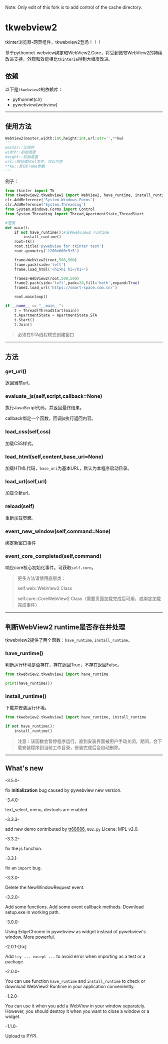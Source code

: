 Note: Only edit of this fork is to add control of the cache directory.

# tkwebview2

tkinter浏览器-网页组件，tkwebview2登场！！！

基于pythonnet-webview绑定和WebView2.Core，将受到微软WebView2的持续改进支持，外观和效能相比`tkinterie`得到大幅度改进。

## 依赖

以下是`tkwebview2`的依赖库：

- pythonnet(clr)
- pywebview(webview)

---

## 使用方法

```python
WebView2(master,width:int,height:int,url:str='',**kw)
'''
master::父组件
width::初始宽度
height::初始高度
url::网址或html文件，可以为空
**kw::其它Frame参数
'''
```

例子：

```python
from tkinter import Tk
from tkwebview2.tkwebview2 import WebView2, have_runtime, install_runtime
clr.AddReference('System.Windows.Forms')
clr.AddReference('System.Threading')
from System.Windows.Forms import Control
from System.Threading import Thread,ApartmentState,ThreadStart    

#范例
def main():
    if not have_runtime():#没有webview2 runtime
        install_runtime()
    root=Tk()
    root.title('pywebview for tkinter test')
    root.geometry('1200x600+5+5')

    frame=WebView2(root,500,500)
    frame.pack(side='left')
    frame.load_html('<h1>hi hi</h1>')

    frame2=WebView2(root,500,500)
    frame2.pack(side='left',padx=20,fill='both',expand=True)
    frame2.load_url('https://smart-space.com.cn/')

    root.mainloop()

if __name__ == "__main__":
    t = Thread(ThreadStart(main))
    t.ApartmentState = ApartmentState.STA
    t.Start()
    t.Join()
```

> 必须在STA线程模式创建窗口

---

## 方法

### get_url()

返回当前url。

### evaluate_js(self,script,callback=None)

执行JavaScript代码，并返回最终结果。

callback绑定一个函数，回调js执行返回内容。

### load_css(self,css)

加载CSS样式。

### load_html(self,content,base_uri=None)

加载HTML代码，`base_uri`为基本URL，默认为本程序启动目录。

### load_url(self,url)

加载全新url。

### reload(self)

重新加载页面。

### event_new_window(self,command=None)

绑定新窗口事件

### event_core_completed(self,command)

响应core核心初始化事件。可获取`self.core`。

> 更多方法请使用底层类：
> 
> self.web::WebView2 Class
> 
> self.core::CoreWebView2 Class（需要页面加载完成后可用，或绑定加载完成事件）

---

## 判断WebView2 runtime是否存在并处理

tkwebview2提供了两个函数：`have_runtime`, `install_runtime`。

### have_runtime()

判断运行环境是否存在，存在返回True，不存在返回False。

```python
from tkwebview2.tkwebview2 import have_runtime

print(have_runtime())
```

### install_runtime()

下载并安装运行环境。

```python
from tkwebview2.tkwebview2 import have_runtime, install_runtime

if not have_runtime():
    install_runtime()
```

> 注意：该函数会暂停程序运行，直到安装界面被用户手动关闭。期间，会下载安装程序到当前工作目录，安装完成后会自动删除。

---

## What's new

-3.5.0-

fix **initialization** bug caused by pywebview new version.

-3.4.0-

text_select, menu, devtools  are enabled.

-3.3.3-

add new demo contributed by [tt68686](https://blog.csdn.net/tt68686), `002.py` Licene: MPL v2.0.

-3.3.2-

fix the js function.

-3.3.1-

fix an `import` bug.

-3.3.0-

Delete the NewWindowRequest event.

-3.2.0-

Add some functions. Add some event callback methods. Download setup.exe in working path.

-3.0.0-

Using EdgeChrome in pywebview as widget instead of pywebview's window. More powerful.

-2.0.1-[fix]

Add `try ... except ...` to avoid error when importing as a test or a package.

-2.0.0-

You can use function `have_runtime` and `install_runtime` to check or download WebView2 Runtime in your application conveniently.

-1.2.0-

You can use it when you add a WebView in your window separately. However, you should destroy it when you want to close a window or a widget.

-1.1.0-

Upload to PYPI.
